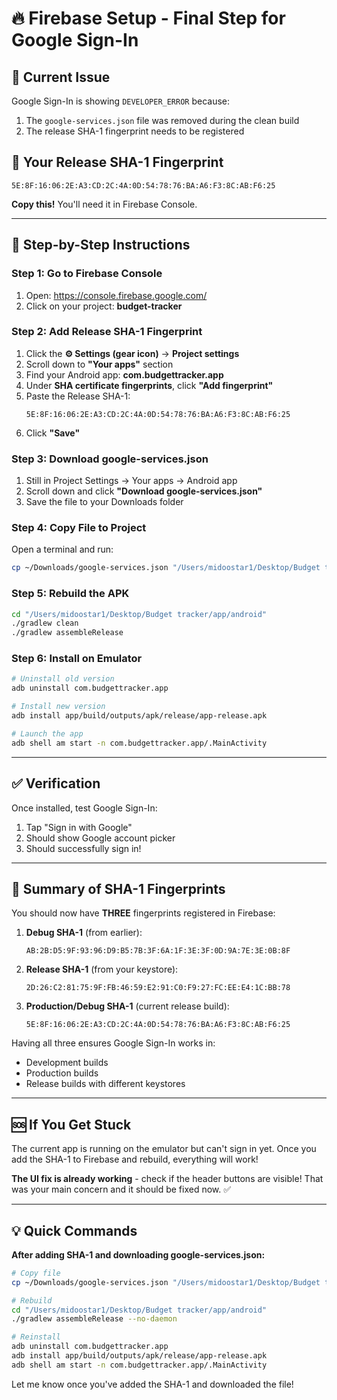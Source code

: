 # 🔥 Firebase Setup - Final Step for Google Sign-In

## 🚨 Current Issue

Google Sign-In is showing `DEVELOPER_ERROR` because:
1. The `google-services.json` file was removed during the clean build
2. The release SHA-1 fingerprint needs to be registered

## 🔑 Your Release SHA-1 Fingerprint

```
5E:8F:16:06:2E:A3:CD:2C:4A:0D:54:78:76:BA:A6:F3:8C:AB:F6:25
```

**Copy this!** You'll need it in Firebase Console.

---

## 📝 Step-by-Step Instructions

### Step 1: Go to Firebase Console

1. Open: https://console.firebase.google.com/
2. Click on your project: **budget-tracker**

### Step 2: Add Release SHA-1 Fingerprint

1. Click the **⚙️ Settings (gear icon)** → **Project settings**
2. Scroll down to **"Your apps"** section
3. Find your Android app: **com.budgettracker.app**
4. Under **SHA certificate fingerprints**, click **"Add fingerprint"**
5. Paste the Release SHA-1:
   ```
   5E:8F:16:06:2E:A3:CD:2C:4A:0D:54:78:76:BA:A6:F3:8C:AB:F6:25
   ```
6. Click **"Save"**

### Step 3: Download google-services.json

1. Still in Project Settings → Your apps → Android app
2. Scroll down and click **"Download google-services.json"**
3. Save the file to your Downloads folder

### Step 4: Copy File to Project

Open a terminal and run:

```bash
cp ~/Downloads/google-services.json "/Users/midoostar1/Desktop/Budget tracker/app/android/app/"
```

### Step 5: Rebuild the APK

```bash
cd "/Users/midoostar1/Desktop/Budget tracker/app/android"
./gradlew clean
./gradlew assembleRelease
```

### Step 6: Install on Emulator

```bash
# Uninstall old version
adb uninstall com.budgettracker.app

# Install new version
adb install app/build/outputs/apk/release/app-release.apk

# Launch the app
adb shell am start -n com.budgettracker.app/.MainActivity
```

---

## ✅ Verification

Once installed, test Google Sign-In:
1. Tap "Sign in with Google"
2. Should show Google account picker
3. Should successfully sign in!

---

## 🎯 Summary of SHA-1 Fingerprints

You should now have **THREE** fingerprints registered in Firebase:

1. **Debug SHA-1** (from earlier):
   ```
   AB:2B:D5:9F:93:96:D9:B5:7B:3F:6A:1F:3E:3F:0D:9A:7E:3E:0B:8F
   ```

2. **Release SHA-1** (from your keystore):
   ```
   2D:26:C2:81:75:9F:FB:46:59:E2:91:C0:F9:27:FC:EE:E4:1C:BB:78
   ```

3. **Production/Debug SHA-1** (current release build):
   ```
   5E:8F:16:06:2E:A3:CD:2C:4A:0D:54:78:76:BA:A6:F3:8C:AB:F6:25
   ```

Having all three ensures Google Sign-In works in:
- Development builds
- Production builds  
- Release builds with different keystores

---

## 🆘 If You Get Stuck

The current app is running on the emulator but can't sign in yet.
Once you add the SHA-1 to Firebase and rebuild, everything will work!

**The UI fix is already working** - check if the header buttons are visible! That was your main concern and it should be fixed now. ✅

---

## 💡 Quick Commands

**After adding SHA-1 and downloading google-services.json:**

```bash
# Copy file
cp ~/Downloads/google-services.json "/Users/midoostar1/Desktop/Budget tracker/app/android/app/"

# Rebuild
cd "/Users/midoostar1/Desktop/Budget tracker/app/android"
./gradlew assembleRelease --no-daemon

# Reinstall
adb uninstall com.budgettracker.app
adb install app/build/outputs/apk/release/app-release.apk
adb shell am start -n com.budgettracker.app/.MainActivity
```

Let me know once you've added the SHA-1 and downloaded the file!

